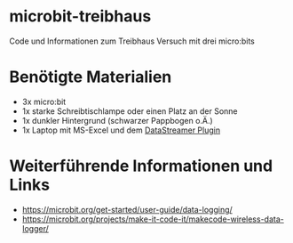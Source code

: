 # microbit-treibhaus
Code und Informationen zum Treibhaus Versuch mit drei micro:bits

# Benötigte Materialien

* 3x micro:bit
* 1x starke Schreibtischlampe oder einen Platz an der Sonne
* 1x dunkler Hintergrund (schwarzer Pappbogen o.Ä.)
* 1x Laptop mit MS-Excel und dem [DataStreamer Plugin](https://learn.microsoft.com/en-us/microsoft-365/education/data-streamer/)





# Weiterführende Informationen und Links

* https://microbit.org/get-started/user-guide/data-logging/
* https://microbit.org/projects/make-it-code-it/makecode-wireless-data-logger/
